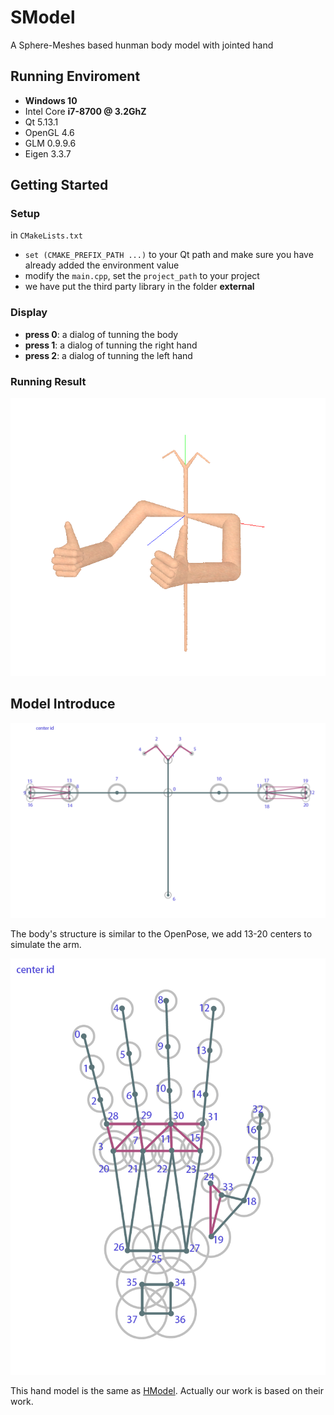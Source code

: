 # SModel
A Sphere-Meshes based hunman body model with jointed hand

## Running Enviroment
- **Windows 10**
- Intel Core **i7-8700 @ 3.2GhZ**
- Qt 5.13.1
- OpenGL 4.6
- GLM 0.9.9.6
- Eigen 3.3.7

## Getting Started

### Setup

in `CMakeLists.txt`

* `set (CMAKE_PREFIX_PATH ...)` to your Qt path and make sure you have already added the environment value
* modify the `main.cpp`, set the `project_path` to your project
* we have put the third party library in the folder **external**

### Display

* **press 0**: a dialog of tunning the body
* **press 1**: a dialog of tunning the right hand
* **press 2**: a dialog of tunning the left hand

### Running Result

![Result](docs/result.png)

## Model Introduce

![Body](docs/body.png)

The body's structure is similar to the OpenPose, we add 13-20 centers to simulate the arm.

![Hand](docs/hand.png)

This hand model is the same as [HModel](https://github.com/OpenGP/hmodel). Actually our work is based on their work.

